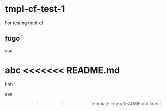 # tmpl-cf-test-1
For testing tmpl-cf

## fugo

aaa

abc
<<<<<<< README.md
=======

hhh

aaa
>>>>>>> template-repo/README.md.latest

